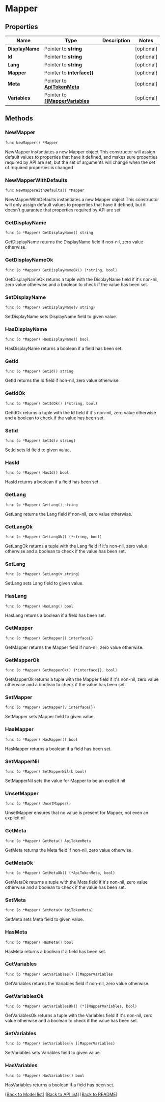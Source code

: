 # Mapper

## Properties

Name | Type | Description | Notes
------------ | ------------- | ------------- | -------------
**DisplayName** | Pointer to **string** |  | [optional] 
**Id** | Pointer to **string** |  | [optional] 
**Lang** | Pointer to **string** |  | [optional] 
**Mapper** | Pointer to **interface{}** |  | [optional] 
**Meta** | Pointer to [**ApiTokenMeta**](ApiTokenMeta.md) |  | [optional] 
**Variables** | Pointer to [**[]MapperVariables**](MapperVariables.md) |  | [optional] 

## Methods

### NewMapper

`func NewMapper() *Mapper`

NewMapper instantiates a new Mapper object
This constructor will assign default values to properties that have it defined,
and makes sure properties required by API are set, but the set of arguments
will change when the set of required properties is changed

### NewMapperWithDefaults

`func NewMapperWithDefaults() *Mapper`

NewMapperWithDefaults instantiates a new Mapper object
This constructor will only assign default values to properties that have it defined,
but it doesn't guarantee that properties required by API are set

### GetDisplayName

`func (o *Mapper) GetDisplayName() string`

GetDisplayName returns the DisplayName field if non-nil, zero value otherwise.

### GetDisplayNameOk

`func (o *Mapper) GetDisplayNameOk() (*string, bool)`

GetDisplayNameOk returns a tuple with the DisplayName field if it's non-nil, zero value otherwise
and a boolean to check if the value has been set.

### SetDisplayName

`func (o *Mapper) SetDisplayName(v string)`

SetDisplayName sets DisplayName field to given value.

### HasDisplayName

`func (o *Mapper) HasDisplayName() bool`

HasDisplayName returns a boolean if a field has been set.

### GetId

`func (o *Mapper) GetId() string`

GetId returns the Id field if non-nil, zero value otherwise.

### GetIdOk

`func (o *Mapper) GetIdOk() (*string, bool)`

GetIdOk returns a tuple with the Id field if it's non-nil, zero value otherwise
and a boolean to check if the value has been set.

### SetId

`func (o *Mapper) SetId(v string)`

SetId sets Id field to given value.

### HasId

`func (o *Mapper) HasId() bool`

HasId returns a boolean if a field has been set.

### GetLang

`func (o *Mapper) GetLang() string`

GetLang returns the Lang field if non-nil, zero value otherwise.

### GetLangOk

`func (o *Mapper) GetLangOk() (*string, bool)`

GetLangOk returns a tuple with the Lang field if it's non-nil, zero value otherwise
and a boolean to check if the value has been set.

### SetLang

`func (o *Mapper) SetLang(v string)`

SetLang sets Lang field to given value.

### HasLang

`func (o *Mapper) HasLang() bool`

HasLang returns a boolean if a field has been set.

### GetMapper

`func (o *Mapper) GetMapper() interface{}`

GetMapper returns the Mapper field if non-nil, zero value otherwise.

### GetMapperOk

`func (o *Mapper) GetMapperOk() (*interface{}, bool)`

GetMapperOk returns a tuple with the Mapper field if it's non-nil, zero value otherwise
and a boolean to check if the value has been set.

### SetMapper

`func (o *Mapper) SetMapper(v interface{})`

SetMapper sets Mapper field to given value.

### HasMapper

`func (o *Mapper) HasMapper() bool`

HasMapper returns a boolean if a field has been set.

### SetMapperNil

`func (o *Mapper) SetMapperNil(b bool)`

 SetMapperNil sets the value for Mapper to be an explicit nil

### UnsetMapper
`func (o *Mapper) UnsetMapper()`

UnsetMapper ensures that no value is present for Mapper, not even an explicit nil
### GetMeta

`func (o *Mapper) GetMeta() ApiTokenMeta`

GetMeta returns the Meta field if non-nil, zero value otherwise.

### GetMetaOk

`func (o *Mapper) GetMetaOk() (*ApiTokenMeta, bool)`

GetMetaOk returns a tuple with the Meta field if it's non-nil, zero value otherwise
and a boolean to check if the value has been set.

### SetMeta

`func (o *Mapper) SetMeta(v ApiTokenMeta)`

SetMeta sets Meta field to given value.

### HasMeta

`func (o *Mapper) HasMeta() bool`

HasMeta returns a boolean if a field has been set.

### GetVariables

`func (o *Mapper) GetVariables() []MapperVariables`

GetVariables returns the Variables field if non-nil, zero value otherwise.

### GetVariablesOk

`func (o *Mapper) GetVariablesOk() (*[]MapperVariables, bool)`

GetVariablesOk returns a tuple with the Variables field if it's non-nil, zero value otherwise
and a boolean to check if the value has been set.

### SetVariables

`func (o *Mapper) SetVariables(v []MapperVariables)`

SetVariables sets Variables field to given value.

### HasVariables

`func (o *Mapper) HasVariables() bool`

HasVariables returns a boolean if a field has been set.


[[Back to Model list]](../README.md#documentation-for-models) [[Back to API list]](../README.md#documentation-for-api-endpoints) [[Back to README]](../README.md)


